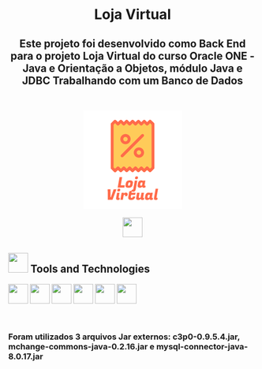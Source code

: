 <h1 align="center"> Loja Virtual </h1>
<h2 align="center"> Este projeto foi desenvolvido como Back End para  o projeto Loja Virtual do curso Oracle ONE -Java e Orientação a Objetos, módulo Java e JDBC Trabalhando com um Banco de Dados</h2><br>

<p align="center">
<img src="loja-virtual.png" /> 
</p>

<div align="center">
<a  href="https://github.com/mlumoura/loja_virtual_back.git" target="_blank"><img src="https://cdn.jsdelivr.net/gh/devicons/devicon/icons/github/github-original.svg"  width="40" height="40"/></a>   
</div
	
<br>

<h2> <img src="https://cdn.jsdelivr.net/gh/devicons/devicon/icons/git/git-original.svg" width="40" height="40"/> Tools and Technologies</h2>

<img src="https://cdn.jsdelivr.net/gh/devicons/devicon/icons/chrome/chrome-original.svg" width="40" height="40"/>   <img src="https://cdn.jsdelivr.net/gh/devicons/devicon/icons/devicon/devicon-original.svg" width="40" height="40"/>  <img src="https://cdn.jsdelivr.net/gh/devicons/devicon/icons/github/github-original.svg"  width="40" height="40"/>  <img src="https://cdn.jsdelivr.net/gh/devicons/devicon/icons/markdown/markdown-original.svg"  width="40" height="40"/>  <img src="https://cdn.jsdelivr.net/gh/devicons/devicon/icons/java/java-original.svg" width="40" height="40"/>  <img src="https://cdn.jsdelivr.net/gh/devicons/devicon/icons/mysql/mysql-original.svg" width="40" height="40"/>
          

<br><h3>Foram utilizados 3 arquivos Jar externos: c3p0-0.9.5.4.jar, mchange-commons-java-0.2.16.jar e mysql-connector-java-8.0.17.jar</h3>  


